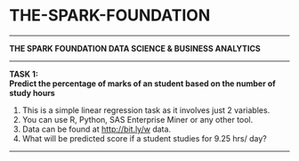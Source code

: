 # THE-SPARK-FOUNDATION
_________________________________________________________________________________________________________________________________________________________________
<b>THE SPARK FOUNDATION DATA SCIENCE &amp; BUSINESS ANALYTICS </b><br>
_________________________________________________________________________________________________________________________________________________________________

<b>TASK 1:<br> 
Predict the percentage of marks of an student based on the number of study hours</b><br>
1. This is a simple linear regression task as it involves just 2 variables.<br>
2. You can use R, Python, SAS Enterprise Miner or any other tool.<br>
3. Data can be found at http://bit.ly/w data.<br>
4. What will be predicted score if a student studies for 9.25 hrs/ day?<br>

_________________________________________________________________________________________________________________________________________________________________
